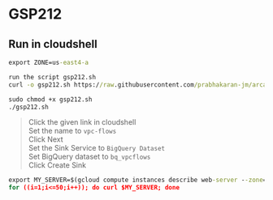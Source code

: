 # GSP212
## Run in cloudshell
```cmd
export ZONE=us-east4-a

run the script gsp212.sh
curl -o gsp212.sh https://raw.githubusercontent.com/prabhakaran-jm/arcade-june2024/master/Level1/gsp212.sh

sudo chmod +x gsp212.sh
./gsp212.sh
```


> Click the given link in cloudshell <br/>
> Set the name to `vpc-flows`<br/>
> Click Next<br/>
> Set the Sink Service to `BigQuery Dataset`<br/>
> Set BigQuery dataset to `bq_vpcflows`<br/>
> Click Create Sink<br/>  

```cmd
export MY_SERVER=$(gcloud compute instances describe web-server --zone=$ZONE --format='get(networkInterfaces[0].accessConfigs[0].natIP)')
for ((i=1;i<=50;i++)); do curl $MY_SERVER; done
```
